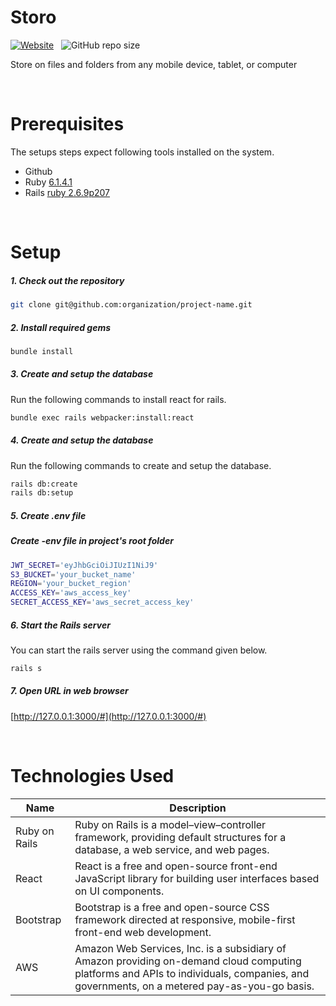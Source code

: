 # Storo
[![Website](https://img.shields.io/website?style=for-the-badge&up_message=live%20demo&url=https%3A%2F%2Fstoro-riddhesh.herokuapp.com%2F%23)](https://storo-riddhesh.herokuapp.com/#) &nbsp; ![GitHub repo size](https://img.shields.io/github/repo-size/riddhesh-mahajan/storo?style=for-the-badge) 


Store on files and folders from any mobile device, tablet, or computer

&emsp;
# Prerequisites

The setups steps expect following tools installed on the system.

- Github
- Ruby [6.1.4.1](https://www.ruby-lang.org/en/downloads/)
- Rails [ruby 2.6.9p207](https://rubyonrails.org/)
  

&emsp;
# Setup

##### 1. Check out the repository

```bash
git clone git@github.com:organization/project-name.git
```

##### 2. Install required gems

```bash
bundle install
```

##### 3. Create and setup the database

Run the following commands to install react for rails.

```bash
bundle exec rails webpacker:install:react
```

##### 4. Create and setup the database

Run the following commands to create and setup the database.

```bash
rails db:create
rails db:setup
```

##### 5. Create .env file
##### Create -env file in project's root folder
```bash
JWT_SECRET='eyJhbGciOiJIUzI1NiJ9'
S3_BUCKET='your_bucket_name'
REGION='your_bucket_region'
ACCESS_KEY='aws_access_key'
SECRET_ACCESS_KEY='aws_secret_access_key'
```

##### 6. Start the Rails server

You can start the rails server using the command given below.

```bash
rails s
```

##### 7. Open URL in web browser

[http://127.0.0.1:3000/#](http://127.0.0.1:3000/#)


&emsp;
# Technologies Used

| Name        | Description |
| ----------- | ---------------- |
| Ruby on Rails     | Ruby on Rails is a model–view–controller framework, providing default structures for a database, a web service, and web pages. |
| React | React is a free and open-source front-end JavaScript library for building user interfaces based on UI components. |
| Bootstrap  | Bootstrap is a free and open-source CSS framework directed at responsive, mobile-first front-end web development.  |
AWS | Amazon Web Services, Inc. is a subsidiary of Amazon providing on-demand cloud computing platforms and APIs to individuals, companies, and governments, on a metered pay-as-you-go basis.